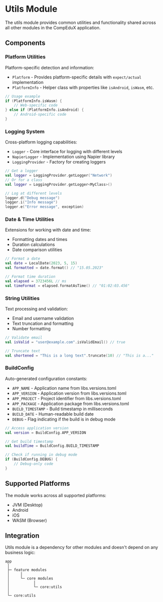 # Utils Module

The utils module provides common utilities and functionality shared across all other modules in the CompEduX application.

## Components

### Platform Utilities

Platform-specific detection and information:

- `Platform` - Provides platform-specific details with `expect/actual` implementation
- `PlatformInfo` - Helper class with properties like `isAndroid`, `isWasm`, etc.

```kotlin
// Usage example
if (PlatformInfo.isWasm) {
    // Web-specific code
} else if (PlatformInfo.isAndroid) {
    // Android-specific code
}
```

### Logging System

Cross-platform logging capabilities:

- `Logger` - Core interface for logging with different levels
- `NapierLogger` - Implementation using Napier library
- `LoggingProvider` - Factory for creating loggers

```kotlin
// Get a logger
val logger = LoggingProvider.getLogger("Network")
// Or for a class
val logger = LoggingProvider.getLogger<MyClass>()

// Log at different levels
logger.d("Debug message")
logger.i("Info message")
logger.e("Error message", exception)
```

### Date & Time Utilities

Extensions for working with date and time:

- Formatting dates and times
- Duration calculations
- Date comparison utilities

```kotlin
// Format a date
val date = LocalDate(2023, 5, 15)
val formatted = date.format() // "15.05.2023"

// Format time duration
val elapsed = 3723456L // ms
val timeFormat = elapsed.formatAsTime() // "01:02:03.456"
```

### String Utilities

Text processing and validation:

- Email and username validation
- Text truncation and formatting
- Number formatting

```kotlin
// Validate email
val isValid = "user@example.com".isValidEmail() // true

// Truncate text
val shortened = "This is a long text".truncate(10) // "This is a..."
```

### BuildConfig

Auto-generated configuration constants:

- `APP_NAME` - Application name from libs.versions.toml
- `APP_VERSION` - Application version from libs.versions.toml
- `APP_PROJECT` - Project identifier from libs.versions.toml
- `APP_PACKAGE` - Application package from libs.versions.toml
- `BUILD_TIMESTAMP` - Build timestamp in milliseconds
- `BUILD_DATE` - Human-readable build date
- `DEBUG` - Flag indicating if the build is in debug mode

```kotlin
// Access application version
val version = BuildConfig.APP_VERSION

// Get build timestamp
val buildTime = BuildConfig.BUILD_TIMESTAMP

// Check if running in debug mode
if (BuildConfig.DEBUG) {
    // Debug-only code
}
```

## Supported Platforms

The module works across all supported platforms:

- JVM (Desktop)
- Android
- iOS
- WASM (Browser)

## Integration

Utils module is a dependency for other modules and doesn't depend on any business logic:

```
app
 │
 ├─ feature modules
 │     │
 │     └─ core modules
 │           │
 │           └─ core:utils
 │
 └─ core:utils
```
